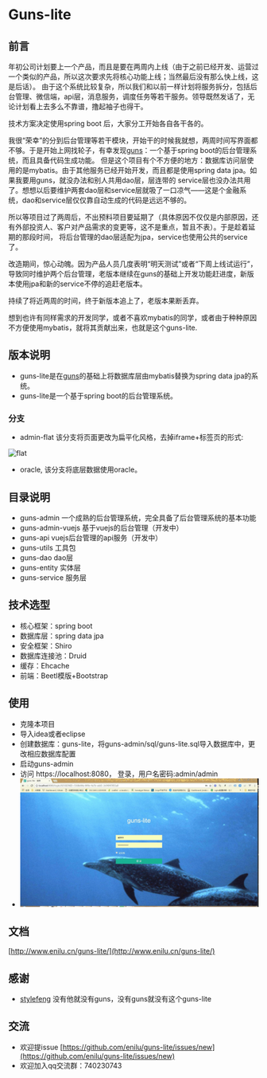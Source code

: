 # Guns-lite

## 前言

年初公司计划要上一个产品，而且是要在两周内上线（由于之前已经开发、运营过一个类似的产品，所以这次要求先将核心功能上线；当然最后没有那么快上线，这是后话）。
由于这个系统比较复杂，所以我们和以前一样计划将服务拆分，包括后台管理、微信端，api层，消息服务，调度任务等若干服务。领导既然发话了，无论计划看上去多么不靠谱，撸起袖子也得干。

技术方案决定使用spring boot 后，大家分工开始各自各干各的。

我很“荣幸”的分到后台管理等若干模块，开始干的时候我就想，两周时间写界面都不够。于是开始上网找轮子，有幸发现[guns](https://github.com/stylefeng/Guns)：一个基于spring boot的后台管理系统，而且具备代码生成功能。
但是这个项目有个不方便的地方：数据库访问层使用的是mybatis。由于其他服务已经开始开发，而且都是使用spring data jpa。如果我要用guns，就没办法和别人共用dao层，层连带的
service层也没办法共用了。想想以后要维护两套dao层和service层就吸了一口凉气——这是个金融系统，dao和service层仅仅靠自动生成的代码是远远不够的。


所以等项目过了两周后，不出预料项目要延期了（具体原因不仅仅是内部原因，还有外部投资人、客户对产品需求的变更等，这不是重点，暂且不表）。于是趁着延期的那段时间，
将后台管理的dao层适配为jpa，service也使用公共的service了。

改造期间，惊心动魄。因为产品人员几度表明“明天测试”或者“下周上线试运行”，导致同时维护两个后台管理，老版本继续在guns的基础上开发功能赶进度，新版本使用jpa和新的service不停的追赶老版本。

持续了将近两周的时间，终于新版本追上了，老版本果断丢弃。

想到也许有同样需求的开发同学，或者不喜欢mybatis的同学，或者由于种种原因不方便使用mybatis，就将其贡献出来，也就是这个guns-lite.


## 版本说明

 - guns-lite是在[guns](https://github.com/stylefeng/Guns)的基础上将数据库层由mybatis替换为spring data jpa的系统。
 - guns-lite是一个基于spring boot的后台管理系统。

### 分支
- admin-flat 该分支将页面更改为扁平化风格，去掉iframe+标签页的形式:

 ![flat](https://user-images.githubusercontent.com/3115814/38806871-49f57248-41ad-11e8-932b-e06dc1941107.jpg)

- oracle, 该分支将底层数据使用oracle。


## 目录说明
- guns-admin 一个成熟的后台管理系统，完全具备了后台管理系统的基本功能
- guns-admin-vuejs 基于vuejs的后台管理（开发中）
- guns-api vuejs后台管理的api服务（开发中）
- guns-utils 工具包
- guns-dao  dao层
- guns-entity 实体层
- guns-service 服务层

## 技术选型

- 核心框架：spring boot
- 数据库层：spring data jpa
- 安全框架：Shiro
- 数据库连接池：Druid
- 缓存：Ehcache
- 前端：Beetl模版+Bootstrap

## 使用

- 克隆本项目
- 导入idea或者eclipse
- 创建数据库：guns-lite，将guns-admin/sql/guns-lite.sql导入数据库中，更改相应数据库配置
- 启动guns-admin
- 访问 https://localhost:8080，   登录，用户名密码:admin/admin
- ![demo](docs/md/demo.gif)

## 文档

[http://www.enilu.cn/guns-lite/](http://www.enilu.cn/guns-lite/)

## 感谢

- [stylefeng](https://github.com/stylefeng) 没有他就没有guns，没有guns就没有这个guns-lite

## 交流
- 欢迎提issue [https://github.com/enilu/guns-lite/issues/new](https://github.com/enilu/guns-lite/issues/new)
- 欢迎加入qq交流群：740230743

